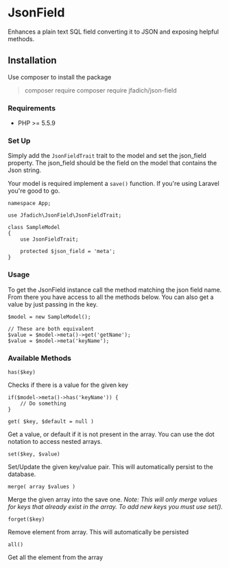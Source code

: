 # JsonField
Enhances a plain text SQL field converting it to JSON and exposing helpful methods.

## Installation
Use composer to install the package

>composer require composer require jfadich/json-field

### Requirements
- PHP >= 5.5.9

### Set Up
Simply add the `JsonFieldTrait` trait to the model and set the json_field property. The json_field should be the field on the model that contains the Json string. 

Your model is required implement a `save()` function. If you're using Laravel you're good to go.

    namespace App;

    use Jfadich\JsonField\JsonFieldTrait;

    class SampleModel
    {
        use JsonFieldTrait;

        protected $json_field = 'meta';
    }

### Usage
To get the JsonField instance call the method matching the json field name. From there you have access to all the methods below. You can also get a value by just passing in the key.

    $model = new SampleModel();
    
    // These are both equivalent
    $value = $model->meta()->get('getName');
    $value = $model->meta('keyName');


### Available Methods

`has($key)`

Checks if there is a value for the given key

    if($model->meta()->has('keyName')) {
        // Do something
    }

`get( $key, $default = null )`

Get a value, or default if it is not present in the array. You can use the dot notation to access nested arrays.

`set($key, $value)`

Set/Update the given key/value pair. This will automatically persist to the database.

`merge( array $values )`

Merge the given array into the save one. *Note: This will only merge values for keys that already exist in the array. To add new keys you must use set().*

`forget($key)`

Remove element from array. This will automatically be persisted

`all()`

Get all the element from the array
